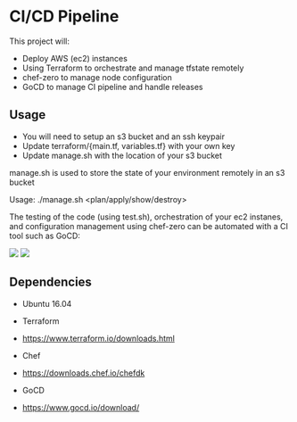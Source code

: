 # CI/CD Pipeline

This project will:

 - Deploy AWS (ec2) instances
 - Using Terraform to orchestrate and manage tfstate remotely
 - chef-zero to manage node configuration
 - GoCD to manage CI pipeline and handle releases


## Usage

- You will need to setup an s3 bucket and an ssh keypair
 - Update terraform/{main.tf, variables.tf} with your own key
 - Update manage.sh with the location of your s3 bucket

manage.sh is used to store the state of your environment remotely in an s3 bucket

 Usage: ./manage.sh <plan/apply/show/destroy>

The testing of the code (using test.sh), orchestration of your ec2 instanes, and
configuration management using chef-zero can be automated with a CI tool such as GoCD:

<img src="https://github.com/joewww/ci-cd/blob/master/docs/pipeline.png">

<img src="https://github.com/joewww/ci-cd/blob/master/docs/pipeline-config.png">


## Dependencies

- Ubuntu 16.04

- Terraform
 - https://www.terraform.io/downloads.html

- Chef
 - https://downloads.chef.io/chefdk

- GoCD
 - https://www.gocd.io/download/
